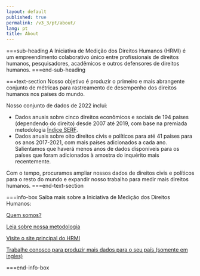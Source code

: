 ```yaml
---
layout: default
published: true
permalink: /v3_3/pt/about/
lang: pt
title: About
---
```


===sub-heading
A Iniciativa de Medição dos Direitos Humanos (HRMI) é um empreendimento colaborativo único entre profissionais de direitos humanos, pesquisadores, acadêmicos e outros defensores de direitos humanos.
===end-sub-heading

===text-section
Nosso objetivo é produzir o primeiro e mais abrangente conjunto de métricas para rastreamento de desempenho dos direitos humanos nos países do mundo.

Nosso conjunto de dados de 2022 inclui:

- Dados anuais sobre cinco direitos econômicos e sociais de 194 países (dependendo do direito) desde 2007 até 2019, com base na premiada metodologia <a href="https://serfindex.uconn.edu/" target="_blank">Índice SERF</a>.
- Dados anuais sobre oito direitos civis e políticos para até 41 países para os anos 2017-2021, com mais países adicionados a cada ano. Salientamos que haverá menos anos de dados disponíveis para os países que foram adicionados à amostra do inquérito mais recentemente.

Com o tempo, procuramos ampliar nossos dados de direitos civis e políticos para o resto do mundo e expandir nosso trabalho para medir mais direitos humanos.
===end-text-section

===info-box
Saiba mais sobre a Iniciativa de Medição dos Direitos Humanos:

<a href="https://humanrightsmeasurement.org/pt-pt/about-hrmi/o-que-nos-fazemos/" target="_blank">Quem somos?</a>

<a href="https://humanrightsmeasurement.org/pt-pt/metodologia/visao-geral/" target="_blank">Leia sobre nossa metodologia</a>

<a href="https://humanrightsmeasurement.org/pt-pt/" target="_blank">Visite o site principal do HRMI</a>

<a href="https://humanrightsmeasurement.org/pt-pt/do-you-want-hrmi-human-rights-scores-for-your-country/" target="_blank">Trabalhe conosco para produzir mais dados para o seu país (somente em ingles)</a>

===end-info-box
